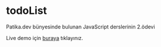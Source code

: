# todoList
Patika.dev bünyesinde bulunan JavaScript derslerinin 2.ödevi

Live demo için [buraya](https://glmsr.github.io/todoList/) tıklayınız.
